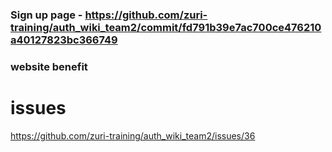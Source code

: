 ### Sign up page - https://github.com/zuri-training/auth_wiki_team2/commit/fd791b39e7ac700ce476210a40127823bc366749
### website benefit 

# issues
https://github.com/zuri-training/auth_wiki_team2/issues/36
